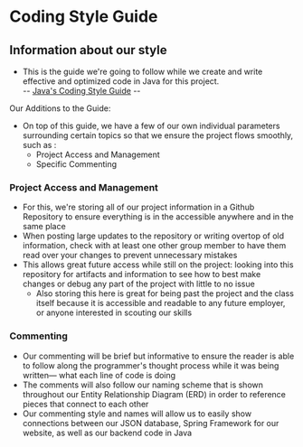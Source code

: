 # Coding Style Guide

## Information about our style
* This is the guide we're going to follow while we create and write effective and optimized code in Java for this project.\
 -- [Java's Coding Style Guide](https://www.cs.cornell.edu/courses/JavaAndDS/JavaStyle.html) --

 Our Additions to the Guide:
* On top of this guide, we have a few of our own individual parameters surrounding certain topics so that we ensure the project flows smoothly, such as :
   - Project Access and Management
  - Specific Commenting
  
### Project Access and Management
- For this, we're storing all of our project information in a Github Repository to ensure everything is in the accessible anywhere and in the same place
- When posting large updates to the repository or writing overtop of old information, check with at least one other group member to have them read over your changes to prevent unnecessary mistakes
- This allows great future access while still on the project: looking into this repository for artifacts and information to see how to best make changes or debug any part of the project with little to no issue
  - Also storing this here is great for being past the project and the class itself because it is accessible and readable to any future employer, or anyone interested in scouting our skills

 ### Commenting
 - Our commenting will be brief but informative to ensure the reader is able to follow along the programmer's thought process while it was being written— what each line of code is doing
 - The comments will also follow our naming scheme that is shown throughout our Entity Relationship Diagram (ERD) in order to reference pieces that connect to each other
 - Our commenting style and names will allow us to easily show connections between our JSON database, Spring Framework for our website, as well as our backend code in Java
